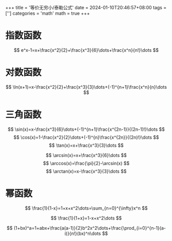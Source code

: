 +++
title = '等价无穷小/泰勒公式'
date = 2024-01-10T20:46:57+08:00
tags = ['']
categories = 'math'
math = true
+++

# 指数函数

$$
e^x-1=x+\frac{x^2}{2}+\frac{x^3}{6}\dots+\frac{x^n}{n!}\dots
$$

# 对数函数

$$
\ln(x+1)=x-\frac{x^2}{2}+\frac{x^3}{3}\dots+(-1)^{n+1}\frac{x^n}{n}\dots
$$

# 三角函数

$$
\sin(x)=x-\frac{x^3}{6}\dots+(-1)^{n+1}\frac{x^{2n-1}}{(2n-1)!}\dots
$$
$$
\cos(x)=1-\frac{x^2}{2}\dots+(-1)^{n}\frac{x^{2n}}{(2n)!}\dots
$$
$$
\tan(x)=x+\frac{x^3}{3}\dots
$$

$$
\arcsin(x)=x+\frac{x^3}{6}\dots
$$
$$
\arccos(x)=\frac{\pi}{2}-\arcsin(x)
$$
$$
\arctan(x)=x-\frac{x^3}{3}\dots
$$

# 幂函数

$$
\frac{1}{1-x}=1+x+x^2\dots=\sum_{n=0}^{\infty}x^n
$$

$$
\frac{1}{1+x}=1-x+x^2\dots
$$

$$
(1+bx)^a=1+abx+\frac{a(a-1)}{2}b^2x^2\dots+\frac{\prod_{i=0}^{n-1}(a-i)}{n!}(bx)^n\dots
$$